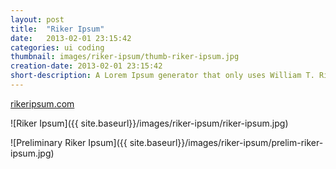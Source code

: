 ```yaml
---
layout: post
title:  "Riker Ipsum"
date:   2013-02-01 23:15:42
categories: ui coding
thumbnail: images/riker-ipsum/thumb-riker-ipsum.jpg
creation-date: 2013-02-01 23:15:42
short-description: A Lorem Ipsum generator that only uses William T. Riker quotes
---
```

[rikeripsum.com](http://www.rikeripsum.com)

![Riker Ipsum]({{ site.baseurl}}/images/riker-ipsum/riker-ipsum.jpg)

![Preliminary Riker Ipsum]({{ site.baseurl}}/images/riker-ipsum/prelim-riker-ipsum.jpg)
